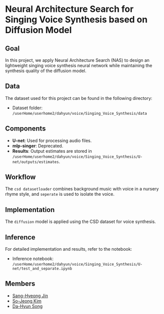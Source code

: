 # Neural Architecture Search for Singing Voice Synthesis based on Diffusion Model

## Goal
In this project, we apply Neural Architecture Search (NAS) to design an lightweight singing voice synthesis neural network while maintaining the synthesis quality of the diffusion model.

## Data
The dataset used for this project can be found in the following directory:
* Dataset folder: `/userHome/userhome2/dahyun/voice/Singing_Voice_Synthesis/data`

## Components
* **U-net**: Used for processing audio files.
* **mlp-singer**: Deprecated.
* **Results**: Output estimates are stored in `/userHome/userhome2/dahyun/voice/Singing_Voice_Synthesis/U-net/outputs/estimates`.

## Workflow
The `csd datasetloader` combines background music with voice in a nursery rhyme style, and `seperate` is used to isolate the voice.

## Implementation
The `diffusion` model is applied using the CSD dataset for voice synthesis.

## Inference
For detailed implementation and results, refer to the notebook:
* Inference notebook: `/userHome/userhome2/dahyun/voice/Singing_Voice_Synthesis/U-net/test_and_separate.ipynb`

## Members
* [Sang-Hyeong Jin](https://github.com/feVeRin)
* [So-Jeong Kim](https://github.com/ssoojeong)
* [Da-Hyun Song](https://github.com/dahyunnss) 

